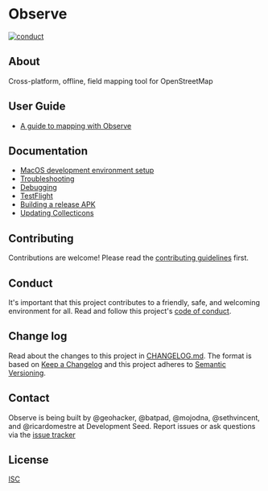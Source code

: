 # Observe

[![conduct][conduct]][conduct-url]

[conduct]: https://img.shields.io/badge/code%20of%20conduct-contributor%20covenant-green.svg?style=flat-square
[conduct-url]: CODE_OF_CONDUCT.md

## About

Cross-platform, offline, field mapping tool for OpenStreetMap

## User Guide
- [A guide to mapping with Observe](docs/user-guide.md)

## Documentation
- [MacOS development environment setup](docs/macos-setup.md)
- [Troubleshooting](docs/troubleshooting.md)
- [Debugging](docs/debugging.md)
- [TestFlight](docs/testflight.md)
- [Building a release APK](docs/apk.md)
- [Updating Collecticons](docs/collecticons.md)

## Contributing

Contributions are welcome! Please read the [contributing guidelines](CONTRIBUTING.md) first.

## Conduct

It's important that this project contributes to a friendly, safe, and welcoming environment for all. Read and follow this project's [code of conduct](CODE_OF_CONDUCT.md).

## Change log

Read about the changes to this project in [CHANGELOG.md](CHANGELOG.md). The format is based on [Keep a Changelog](http://keepachangelog.com/) and this project adheres to [Semantic Versioning](http://semver.org/).

## Contact

Observe is being built by @geohacker, @batpad, @mojodna, @sethvincent, and @ricardomestre at Development Seed. Report issues or ask questions via the [issue tracker](https://github.com/developmentseed/observe/issues)

## License

[ISC](LICENSE.md)

